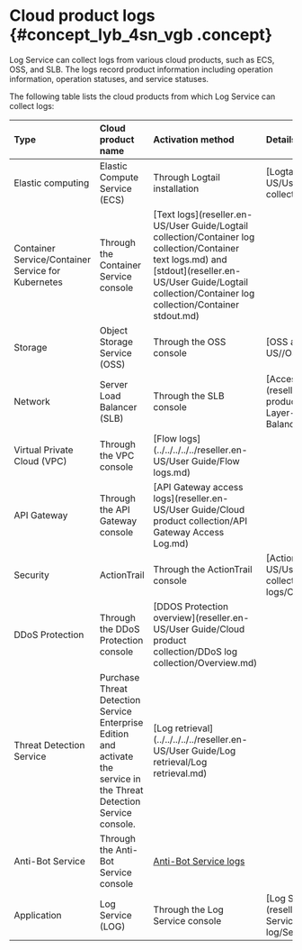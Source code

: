 # Cloud product logs {#concept_lyb_4sn_vgb .concept}

Log Service can collect logs from various cloud products, such as ECS, OSS, and SLB. The logs record product information including operation information, operation statuses, and service statuses.

The following table lists the cloud products from which Log Service can collect logs:

|Type|Cloud product name|Activation method|Details|
|:---|:-----------------|:----------------|:------|
|Elastic computing|Elastic Compute Service \(ECS\)|Through Logtail installation|[Logtail introduction](reseller.en-US/User Guide/Logtail collection/Overview/Overview.md)|
|Container Service/Container Service for Kubernetes|Through the Container Service console|[Text logs](reseller.en-US/User Guide/Logtail collection/Container log collection/Container text logs.md) and [stdout](reseller.en-US/User Guide/Logtail collection/Container log collection/Container stdout.md)|
|Storage|Object Storage Service \(OSS\)|Through the OSS console|[OSS access logs](reseller.en-US//OSS access logs.md)|
|Network|Server Load Balancer \(SLB\)|Through the SLB console|[Access logs of Layer-7 SLB](reseller.en-US/User Guide/Cloud product collection/Access logs of Layer-7 Server Load Balancer.md)|
|Virtual Private Cloud \(VPC\)|Through the VPC console|[Flow logs](../../../../../reseller.en-US/User Guide/Flow logs.md)|
|API Gateway|Through the API Gateway console|[API Gateway access logs](reseller.en-US/User Guide/Cloud product collection/API Gateway Access Log.md)|
|Security|ActionTrail|Through the ActionTrail console|[ActionTrail overview](reseller.en-US/User Guide/Cloud product collection/ActionTrail access logs/Overview.md)|
|DDoS Protection|Through the DDoS Protection console|[DDOS Protection overview](reseller.en-US/User Guide/Cloud product collection/DDoS log collection/Overview.md)|
|Threat Detection Service|Purchase Threat Detection Service Enterprise Edition and activate the service in the Threat Detection Service console.|[Log retrieval](../../../../../reseller.en-US/User Guide/Log retrieval/Log retrieval.md)|
|Anti-Bot Service|Through the Anti-Bot Service console|[Anti-Bot Service logs](~~100510~~) |
|Application|Log Service \(LOG\)|Through the Log Service console|[Log Service overview](reseller.en-US/User Guide/Log Service Monitor/Service log/Service log overview.md)|


